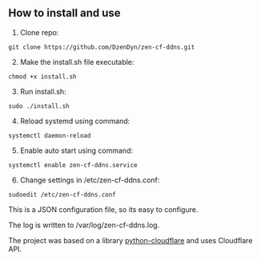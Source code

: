 ## How to install and use

1. Clone repo:

`git clone https://github.com/DzenDyn/zen-cf-ddns.git`

2. Make the install.sh file executable:

`chmod +x install.sh`

3. Run install.sh:

`sudo ./install.sh`

4. Reload systemd using command: 

`systemctl daemon-reload`

5. Enable auto start using command:

`systemctl enable zen-cf-ddns.service`

6. Change settings in /etc/zen-cf-ddns.conf:

`
sudoedit /etc/zen-cf-ddns.conf
`

This is a JSON configuration file, so its easy to configure.

The log is written to /var/log/zen-cf-ddns.log.

The project was based on a library [python-cloudflare](https://github.com/cloudflare/python-cloudflare "python-cloudflare") and uses Cloudflare API.
